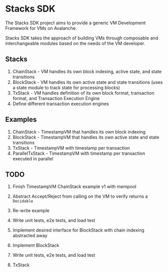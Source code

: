 # Stacks SDK

The Stacks SDK project aims to provide a generic VM Development Framework for VMs on Avalanche.

Stacks SDK takes the approach of building VMs through composable and interchangeable modules based on the needs of the VM developer.

## Stacks

1. ChainStack - VM handles its own block indexing, active state, and state transitions
2. BlockStack - VM handles its own active state and state transitions (uses a state module to track state for processing blocks)
3. TxStack - VM handles definition of its own block format, transaction format, and Transaction Execution Engine
4. Define different transaction execution engines

## Examples

1. ChainStack - TimestampVM that handles its own block indexing
2. BlockStack - TimestampVM that handles its own active state and state transitions
3. TxStack - TimestampVM with timestamp per transaction
4. ParallelTxStack - TimestampVM with timestamp per transaction executed in parallel

## TODO

1. Finish TimestampVM ChainStack example v1 with mempool
2. Abstract Accept/Reject from calling on the VM to verify returns a `Decidable`
3. Re-write example

4. Write unit tests, e2e tests, and load test
5. Implement desired interface for BlockStack with chain indexing abstracted away
6. Implement BlockStack
7. Write unit tests, e2e tests, and load test
8. TxStack 
